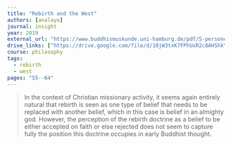 ```yaml
---
title: "Rebirth and the West"
authors: [analayo]
journal: insight
year: 2019
external_url: "https://www.buddhismuskunde.uni-hamburg.de/pdf/5-personen/analayo/rebirthwest.pdf"
drive_links: ["https://drive.google.com/file/d/10jW3txK7FPhUxR2c8AHShkYx9eYm6mgv/view?usp=drivesdk"]
course: philosophy
tags:
  - rebirth
  - west
pages: "55--64"
---
```


> In the context of Christian missionary activity, it seems again entirely natural that rebirth is seen as one type of belief that needs to be replaced with another belief, which in this case is belief in an almighty god. However, the perception of the rebirth doctrine as a belief to be either accepted on faith or else rejected does not seem to capture fully the position this doctrine occupies in early Buddhist thought.
